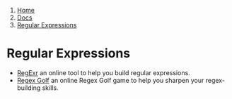 <!-- -
Title: Regular Expressions
Description: Notes on Regular Expressions
First Published: 2014-01-16
- -->

<ol class="breadcrumb" itemprop="breadcrumb">
	<li><a href="/">Home</a></li>
	<li><a href="/docs/">Docs</a></li>
	<li><a href="/docs/regular-expressions.html">Regular Expressions</a></li>
</ol>

Regular Expressions
===================

*   [RegExr](http://www.regexr.com/) an online tool to help you build 
    regular expressions.
*   [Regex Golf](http://regex.alf.nu/) an online Regex Golf game to 
    help you sharpen your regex-building skills.
